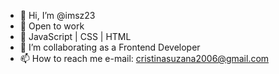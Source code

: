 - 👋 Hi, I’m @imsz23
- 👀 Open to work
- 🌱 JavaScript | CSS | HTML
- 💞️ I’m collaborating as a Frontend Developer
- 📫 How to reach me e-mail: cristinasuzana2006@gmail.com

<!---
imsz23/imsz23 is a ✨ special ✨ repository because its `README.md` (this file) appears on your GitHub profile.
You can click the Preview link to take a look at your changes.
--->
